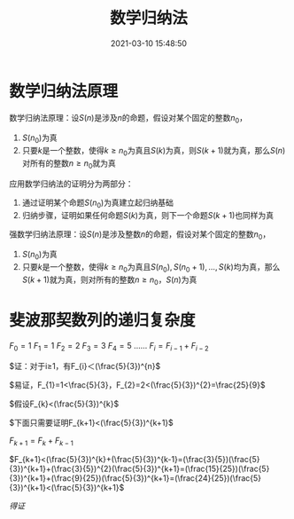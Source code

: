 ﻿---
title: 数学归纳法
date: 2021-03-10 15:48:50
summary: 本文介绍数学归纳法原理。
mathjax: true
tags:
- 离散数学
categories:
- 计算机科学的数学基础
---

# 数学归纳法原理

数学归纳法原理：设$S(n)$是涉及$n$的命题，假设对某个固定的整数$n_{0}$，
1. $S(n_{0})$为真
2. 只要$k$是一个整数，使得$k≥n_{0}$为真且$S(k)$为真，则$S(k+1)$就为真，那么$S(n)$对所有的整数$n≥n_{0}$就为真

应用数学归纳法的证明分为两部分：
1. 通过证明某个命题$S(n_{0})$为真建立起归纳基础
2. 归纳步骤，证明如果任何命题$S(k)$为真，则下一个命题$S(k+1)$也同样为真

强数学归纳法原理：设$S(n)$是涉及整数$n$的命题，假设对某个固定的整数$n_{0}$，
1. $S(n_{0})$为真
2. 只要$k$是一个整数，使得$k≥n_{0}$为真且$S(n_{0}),S(n_{0}+1),...,S(k)$均为真，那么$S(k+1)$就为真，则对所有的整数$n≥n_{0}$，$S(n)$为真

# 斐波那契数列的递归复杂度

$F_{0}=1$
$F_{1}=1$
$F_{2}=2$
$F_{3}=3$
$F_{4}=5$
$……$
$F_{i}=F_{i-1}+F_{i-2}$

$证：对于i≥1，有F_{i}＜(\frac{5}{3})^{n}$

$易证，F_{1}=1<\frac{5}{3}，F_{2}=2<(\frac{5}{3})^{2}=\frac{25}{9}$

$假设F_{k}<(\frac{5}{3})^{k}$

$下面只需要证明F_{k+1}<(\frac{5}{3})^{k+1}$

$F_{k+1}=F_{k}+F_{k-1}$

$F_{k+1}<(\frac{5}{3})^{k}+(\frac{5}{3})^{k-1}=(\frac{3}{5})(\frac{5}{3})^{k+1}+(\frac{3}{5})^{2}(\frac{5}{3})^{k+1}=(\frac{15}{25})(\frac{5}{3})^{k+1}+(\frac{9}{25})(\frac{5}{3})^{k+1}=(\frac{24}{25})(\frac{5}{3})^{k+1}<(\frac{5}{3})^{k+1}$

$得证$
